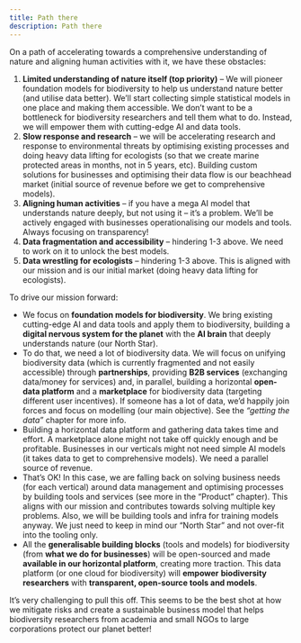 ```yaml
---
title: Path there
description: Path there
---
```


On a path of accelerating towards a comprehensive understanding of nature and aligning human activities with it, we have these obstacles:

1.  **Limited understanding of nature itself (top priority)** – We will pioneer foundation models for biodiversity to help us understand nature better (and utilise data better). We’ll start collecting simple statistical models in one place and making them accessible. We don’t want to be a bottleneck for biodiversity researchers and tell them what to do. Instead, we will empower them with cutting-edge AI and data tools.
2.  **Slow response and research** – we will be accelerating research and response to environmental threats by optimising existing processes and doing heavy data lifting for ecologists (so that we create marine protected areas in months, not in 5 years, etc). Building custom solutions for businesses and optimising their data flow is our beachhead market (initial source of revenue before we get to comprehensive models).
3.  **Aligning human activities** – if you have a mega AI model that understands nature deeply, but not using it – it’s a problem. We’ll be actively engaged with businesses operationalising our models and tools. Always focusing on transparency!
4.  **Data fragmentation and accessibility** – hindering 1-3 above. We need to work on it to unlock the best models.
5.  **Data wrestling for ecologists** – hindering 1-3 above. This is aligned with our mission and is our initial market (doing heavy data lifting for ecologists).

To drive our mission forward:

- We focus on **foundation models for biodiversity**. We bring existing cutting-edge AI and data tools and apply them to biodiversity, building a **digital nervous system for the planet** with the **AI brain** that deeply understands nature (our North Star).
- To do that, we need a lot of biodiversity data. We will focus on unifying biodiversity data (which is currently fragmented and not easily accessible) through **partnerships**, providing **B2B services** (exchanging data/money for services) and, in parallel, building a horizontal **open-data platform** and a **marketplace** for biodiversity data (targeting different user incentives). If someone has a lot of data, we’d happily join forces and focus on modelling (our main objective). See the _“getting the data”_ chapter for more info.
- Building a horizontal data platform and gathering data takes time and effort. A marketplace alone might not take off quickly enough and be profitable. Businesses in our verticals might not need simple AI models (it takes data to get to comprehensive models). We need a parallel source of revenue.
- That’s OK! In this case, we are falling back on solving business needs (for each vertical) around data management and optimising processes by building tools and services (see more in the “Product” chapter). This aligns with our mission and contributes towards solving multiple key problems. Also, we will be building tools and infra for training models anyway. We just need to keep in mind our “North Star” and not over-fit into the tooling only.
- All the **generalisable building blocks** (tools and models) for biodiversity (from **what we do for businesses**) will be open-sourced and made **available in our horizontal platform**, creating more traction. This data platform (or one cloud for biodiversity) will **empower** **biodiversity researchers** with **transparent, open-source tools and models**.

It’s very challenging to pull this off. This seems to be the best shot at how we mitigate risks and create a sustainable business model that helps biodiversity researchers from academia and small NGOs to large corporations protect our planet better!
